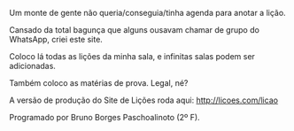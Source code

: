Um monte de gente não queria/conseguia/tinha agenda para anotar a lição.

Cansado da total bagunça que alguns ousavam chamar de grupo do WhatsApp, criei este site.

Coloco lá todas as lições da minha sala, e infinitas salas podem ser adicionadas.

Também coloco as matérias de prova. Legal, né?

A versão de produção do Site de Lições roda aqui: http://licoes.com/licao

Programado por Bruno Borges Paschoalinoto (2º F).